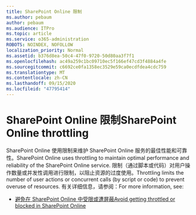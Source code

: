 ```yaml
---
title: SharePoint Online 限制
ms.author: pebaum
author: pebaum
ms.audience: ITPro
ms.topic: article
ms.service: o365-administration
ROBOTS: NOINDEX, NOFOLLOW
localization_priority: Normal
ms.assetid: b376d8ea-50c4-47f0-9720-50d80aa3f7f1
ms.openlocfilehash: ac49a259c1bc09710ec5f166ef47cd3f4884a4fe
ms.sourcegitcommit: c6692ce0fa1358ec3529e59ca0ecdfdea4cdc759
ms.translationtype: MT
ms.contentlocale: zh-CN
ms.lasthandoff: 09/15/2020
ms.locfileid: "47795414"
---
```

# <a name="sharepoint-online-throttling"></a><span data-ttu-id="8d2d4-102">SharePoint Online 限制</span><span class="sxs-lookup"><span data-stu-id="8d2d4-102">SharePoint Online throttling</span></span>

<span data-ttu-id="8d2d4-103">SharePoint Online 使用限制来维护 SharePoint Online 服务的最佳性能和可靠性。</span><span class="sxs-lookup"><span data-stu-id="8d2d4-103">SharePoint Online uses throttling to maintain optimal performance and reliability of the SharePoint Online service.</span></span> <span data-ttu-id="8d2d4-104">限制（通过脚本或代码）对用户操作数量或并发性调用进行限制，以阻止资源的过度使用。</span><span class="sxs-lookup"><span data-stu-id="8d2d4-104">Throttling limits the number of user actions or concurrent calls (by script or code) to prevent overuse of resources.</span></span> <span data-ttu-id="8d2d4-105">有关详细信息，请参阅：</span><span class="sxs-lookup"><span data-stu-id="8d2d4-105">For more information, see:</span></span>

- [<span data-ttu-id="8d2d4-106">避免在 SharePoint Online 中受限或遭屏蔽</span><span class="sxs-lookup"><span data-stu-id="8d2d4-106">Avoid getting throttled or blocked in SharePoint Online</span></span>](https://docs.microsoft.com/sharepoint/dev/general-development/how-to-avoid-getting-throttled-or-blocked-in-sharepoint-online)
